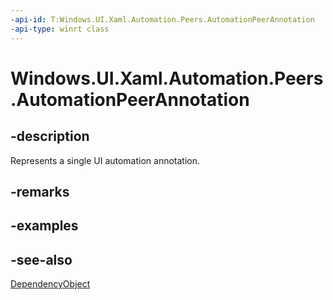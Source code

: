```yaml
---
-api-id: T:Windows.UI.Xaml.Automation.Peers.AutomationPeerAnnotation
-api-type: winrt class
---
```


<!-- Class syntax.
public class AutomationPeerAnnotation : Windows.UI.Xaml.DependencyObject, Windows.UI.Xaml.Automation.Peers.IAutomationPeerAnnotation
-->

# Windows.UI.Xaml.Automation.Peers.AutomationPeerAnnotation

## -description
Represents a single UI automation annotation.



## -remarks

## -examples

## -see-also
[DependencyObject](../windows.ui.xaml/dependencyobject.md)
